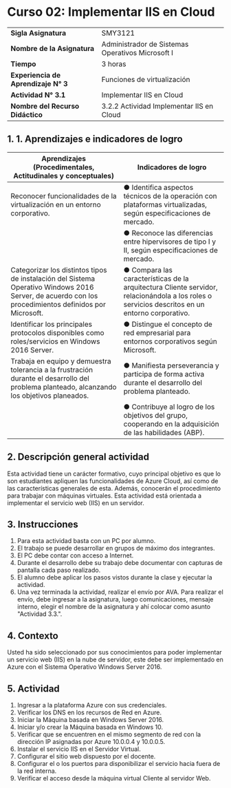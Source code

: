# Curso 02: Implementar IIS en Cloud

| | |
| --- | --- |
| **Sigla Asignatura** | SMY3121 |
| **Nombre de la Asignatura** | Administrador de Sistemas Operativos Microsoft I |
| **Tiempo** | 3 horas |
| **Experiencia de Aprendizaje N° 3** | Funciones de virtualización |
| **Actividad N° 3.1** | Implementar IIS en Cloud |
| **Nombre del Recurso Didáctico** | 3.2.2 Actividad Implementar IIS en Cloud |

## 1. 1.	Aprendizajes e indicadores de logro

| Aprendizajes (Procedimentales, Actitudinales y conceptuales) | Indicadores de logro |
| --- | --- |
| Reconocer funcionalidades de la virtualización en un entorno corporativo. | ●	Identifica aspectos técnicos de la operación con plataformas virtualizadas, según especificaciones de mercado. |
| | ●	Reconoce las diferencias entre hipervisores de tipo I y II, según especificaciones de mercado. |
| Categorizar los distintos tipos de instalación del Sistema Operativo Windows 2016 Server, de acuerdo con los procedimientos definidos por Microsoft. | ●	Compara las características de la arquitectura Cliente servidor, relacionándola a los roles o servicios descritos en un entorno corporativo. |
| Identificar los principales protocolos disponibles como roles/servicios en Windows 2016 Server. | ●	Distingue el concepto de red empresarial para entornos corporativos según Microsoft. |
| Trabaja en equipo y demuestra tolerancia a la frustración durante el desarrollo del problema planteado, alcanzando los objetivos planeados. | ● Manifiesta perseverancia y participa de forma activa durante el desarrollo del problema planteado. |
| | ● Contribuye al logro de los objetivos del grupo, cooperando en la adquisición de las habilidades (ABP). |

## 2. Descripción general actividad

Esta actividad tiene un carácter formativo, cuyo principal objetivo es que lo son estudiantes apliquen  las funcionalidades de Azure Cloud, así como de las características generales de esta. Además, conocerán  el procedimiento para trabajar con máquinas virtuales. Esta actividad está orientada a implementar el servicio web (IIS) en un servidor.

## 3. Instrucciones

1. Para esta actividad basta con un PC por alumno.
1. El trabajo se puede desarrollar en grupos de máximo dos integrantes.
1. El PC debe contar con acceso a Internet.
1. Durante el desarrollo debe su trabajo debe documentar con capturas de pantalla cada paso realizado. 
1. El alumno debe aplicar los pasos vistos durante la clase y ejecutar la actividad.
1. Una vez terminada la actividad, realizar el envío por AVA.  Para realizar el envío, debe ingresar a la asignatura, luego comunicaciones, mensaje interno, elegir el nombre de la asignatura y ahí colocar como asunto "Actividad 3.3.".

## 4. Contexto

Usted ha sido seleccionado por sus conocimientos para poder implementar un servicio web (IIS) en la nube de servidor, este debe ser implementado en Azure con el Sistema Operativo Windows Server 2016.

## 5. Actividad

1.	Ingresar a la plataforma Azure con sus credenciales.
1.	Verificar los DNS en los recursos de Red en Azure.
1.	Iniciar la Máquina basada en Windows Server 2016.
1.	Iniciar y/o crear la Máquina basada en Windows 10.
1.	Verificar que se encuentren en el mismo segmento de red con la dirección IP asignadas por Azure 10.0.0.4  y 10.0.0.5.
1.	Instalar el servicio IIS en el Servidor Virtual.
1.	Configurar el sitio web dispuesto por el docente.
1.	Configurar el o los puertos para disponibilizar el servicio hacia fuera de la red interna.
1.	Verificar el acceso desde la máquina virtual Cliente al servidor Web.


